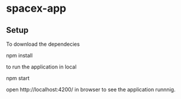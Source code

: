 # spacex-app

## Setup

To download the dependecies

npm install

to run the application in local

npm start

open http://localhost:4200/ in browser to see the application runnnig.